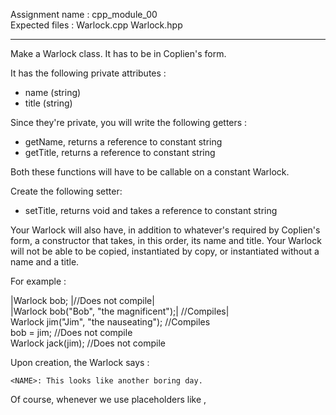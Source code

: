 Assignment name  : cpp_module_00  
Expected files   : Warlock.cpp Warlock.hpp

  
---  
Make a Warlock class. It has to be in Coplien's form.

It has the following private attributes :
* name (string)
* title (string)

Since they're private, you will write the following getters :
* getName, returns a reference to constant string
* getTitle, returns a reference to constant string

Both these functions will have to be callable on a constant Warlock.

Create the following setter: 
* setTitle, returns void and takes a reference to constant string

Your Warlock will also have, in addition to whatever's required by Coplien's
form, a constructor that takes, in this order, its name and title. Your Warlock
will not be able to be copied, instantiated by copy, or instantiated without a
name and a title.

For example :

|Warlock bob; |//Does not compile|  
|Warlock bob("Bob", "the magnificent");|  //Compiles|  
Warlock jim("Jim", "the nauseating");   //Compiles  
bob = jim;                              //Does not compile  
Warlock jack(jim);                      //Does not compile  

Upon creation, the Warlock says :

`<NAME>: This looks like another boring day.`

Of course, whenever we use placeholders like <NAME>, <TITLE>, etc...
in outputs, you will replace them by the appropriate value. Without the < and >.

When he dies, he says:

`<NAME>: My job here is done!`

Our Warlock must also be able to introduce himself, while boasting with all its
might.

So you will write the following function:
* void introduce() const;

It must display:

`<NAME>: I am <NAME>, <TITLE> !`

Here's an example of a test main function and its associated output:

```
int main()
{
  Warlock const richard("Richard", "Mistress of Magma");
  richard.introduce();
  std::cout << richard.getName() << " - " << richard.getTitle() << std::endl;

  Warlock* jack = new Warlock("Jack", "the Long");
  jack->introduce();
  jack->setTitle("the Mighty");
  jack->introduce();

  delete jack;

  return (0);
}
```  

~$ ./a.out | cat -e  
Richard: This looks like another boring day.$.  
Richard: I am Richard, Mistress of Magma!$  
Richard - Mistress of Magma$  
Jack: This looks like another boring day.$  
Jack: I am Jack, the Long!$  
Jack: I am Jack, the Mighty!$  
Jack: My job here is done!$  
Richard: My job here is done!$  
~$  
